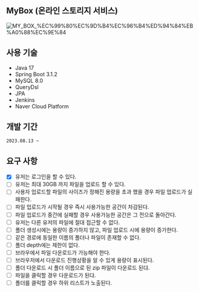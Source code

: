 ## MyBox (온라인 스토리지 서비스)
![MY_BOX_%EC%99%80%EC%9D%B4%EC%96%B4%ED%94%84%EB%A0%88%EC%9E%84](https://github.com/youngsuk-kim/MyBox/assets/75110815/9211ad06-fff7-4a25-ab0f-8b485bb0fe23)

## 사용 기술
- Java 17
- Spring Boot 3.1.2
- MySQL 8.0
- QueryDsl
- JPA
- Jenkins
- Naver Cloud Platform

## 개발 기간
    2023.08.13 ~ 

## 요구 사항
- [x] 유저는 로그인을 할 수 있다.
- [ ] 유저는 최대 30GB 까지 파일을 업로드 할 수 있다.
- [ ] 사용자 업로드할 파일의 사이즈가 정해진 용량을 초과 했을 경우 파일 업로드가 실패한다.
- [ ] 파일 업로드가 시작될 경우 즉시 사용가능한 공간이 차감된다.
- [ ] 파일 업로드가 중간에 실패할 경우 사용가능한 공간은 그 전으로 돌아간다.
- [ ] 유저는 다른 유저의 파일에 절대 접근할 수 없다.
- [ ] 폴더 생성시에는 용량이 증가하지 않고, 파일 업로드 시에 용량이 증가한다.
- [ ] 같은 경로에 동일한 이름의 폴더나 파일이 존재할 수 없다.
- [ ] 폴더 depth에는 제한이 없다.
- [ ] 브라우에서 파일 다운로드가 가능해야 한다.
- [ ] 브라우저에서 다운로드 진행상황을 알 수 있게 용량이 표시된다.
- [ ] 폴더 다운로드 시 폴더 이름으로 된 zip 파일이 다운로드 된댜.
- [ ] 파일을 클릭할 경우 다운로드가 된댜.
- [ ] 폴더를 클릭할 경우 하위 리스트가 노출된다.
